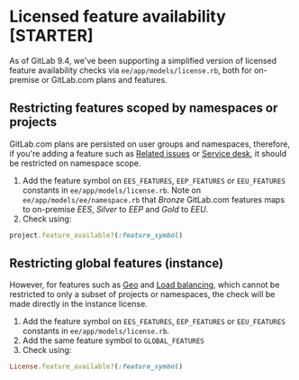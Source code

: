 # Licensed feature availability **[STARTER]**

As of GitLab 9.4, we've been supporting a simplified version of licensed 
feature availability checks via `ee/app/models/license.rb`, both for 
on-premise or GitLab.com plans and features.

## Restricting features scoped by namespaces or projects

GitLab.com plans are persisted on user groups and namespaces, therefore, if you're adding a
feature such as [Related issues](https://docs.gitlab.com/ee/user/project/issues/related_issues.html) or 
[Service desk](https://docs.gitlab.com/ee/user/project/service_desk.html), 
it should be restricted on namespace scope.

1. Add the feature symbol on `EES_FEATURES`, `EEP_FEATURES` or `EEU_FEATURES` constants in 
  `ee/app/models/license.rb`. Note on `ee/app/models/ee/namespace.rb` that _Bronze_ GitLab.com 
  features maps to on-premise _EES_, _Silver_ to _EEP_ and _Gold_ to _EEU_.
2. Check using:

```ruby
project.feature_available?(:feature_symbol)
```

## Restricting global features (instance)

However, for features such as [Geo](https://docs.gitlab.com/ee/administration/geo/replication/index.html) and 
[Load balancing](https://docs.gitlab.com/ee/administration/database_load_balancing.html), which cannot be restricted 
to only a subset of projects or namespaces, the check will be made directly in 
the instance license.

1. Add the feature symbol on `EES_FEATURES`, `EEP_FEATURES` or `EEU_FEATURES` constants in 
  `ee/app/models/license.rb`.
2. Add the same feature symbol to `GLOBAL_FEATURES`
3. Check using:

```ruby
License.feature_available?(:feature_symbol)
```
